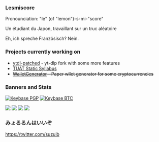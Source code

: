 ### Lesmiscore

Pronounciation: "le" (of "lemon")-s-mi-"score" 

<!--
ENG (original): A student from Japan, working on random thing
JPN (reference): 適当に何かやってる日本の学生
-->
Un étudiant du Japon, travaillant sur un truc aléatoire

<!--
ENG (original): Eh, I speak French? No.
JPN (reference): え? フランス語話せるって? んな訳ねーだろ
-->
Eh, ich spreche Französisch? Nein.


### Projects currently working on
- [ytdl-patched](https://github.com/ytdl-patched/ytdl-patched) - yt-dlp fork with some more features
- [TUAT Static Syllabus](https://github.com/tuat-static-syllabus/tuat-static-syllabus)
- ~~[WalletGenerator](https://github.com/lesmiscore/WalletGenerator.net) - Paper wllet generator for some cryptocurrencies~~

### Banners and Stats
[![Keybase PGP](https://img.shields.io/keybase/pgp/nao20010128nao)](https://keybase.io/nao20010128nao)
[![Keybase BTC](https://img.shields.io/keybase/btc/nao20010128nao)](https://keybase.io/nao20010128nao)

![](https://github-readme-stats.vercel.app/api?username=lesmiscore&count_private=true&show_icons=true)
![](https://github-readme-stats.vercel.app/api/top-langs/?username=lesmiscore&layout=compact)
![](https://github-profile-trophy.vercel.app/?username=lesmiscore)
![](https://github-readme-streak-stats.herokuapp.com/?user=lesmiscore)


### みょるるんはいいぞ
https://twitter.com/suzuib
